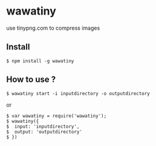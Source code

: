 # wawatiny

use tinypng.com to compress images

## Install

```
$ npm install -g wawatiny 
```

## How  to use ?

```
$ wawatiny start -i inputdirectory -o outputdirectory
```

or 

```
$ var wawatiny = require('wawatiny');
$ wawatiny({
$  input: 'inputdirectory',
$  output: 'outputdirectory'
$ })

```